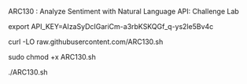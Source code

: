 ARC130 :  Analyze Sentiment with Natural Language API: Challenge Lab 


export API_KEY=AIzaSyDcIGariCm-a3rbKSKQGf_q-ys2le5Bv4c

curl -LO raw.githubusercontent.com/ARC130.sh

sudo chmod +x ARC130.sh

./ARC130.sh



